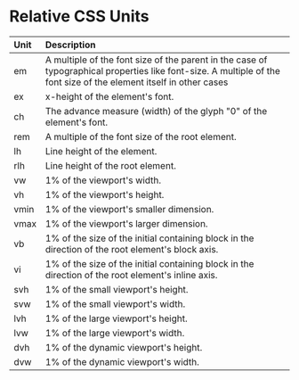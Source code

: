 # Relative CSS Units

| Unit | Description                                                                                                                                                        |
| :--- | :----------------------------------------------------------------------------------------------------------------------------------------------------------------- |
| em   | A multiple of the font size of the parent in the case of typographical properties like font-size. A multiple of the font size of the element itself in other cases |
| ex   | x-height of the element's font.                                                                                                                                    |
| ch   | The advance measure (width) of the glyph "0" of the element's font.                                                                                                |
| rem  | A multiple of the font size of the root element.                                                                                                                   |
| lh   | Line height of the element.                                                                                                                                        |
| rlh  | Line height of the root element.                                                                                                                                   |
| vw   | 1% of the viewport's width.                                                                                                                                        |
| vh   | 1% of the viewport's height.                                                                                                                                       |
| vmin | 1% of the viewport's smaller dimension.                                                                                                                            |
| vmax | 1% of the viewport's larger dimension.                                                                                                                             |
| vb   | 1% of the size of the initial containing block in the direction of the root element's block axis.                                                                  |
| vi   | 1% of the size of the initial containing block in the direction of the root element's inline axis.                                                                 |
| svh  | 1% of the small viewport's height.                                                                                                                                 |
| svw  | 1% of the small viewport's width.                                                                                                                                  |
| lvh  | 1% of the large viewport's height.                                                                                                                                 |
| lvw  | 1% of the large viewport's width.                                                                                                                                  |
| dvh  | 1% of the dynamic viewport's height.                                                                                                                               |
| dvw  | 1% of the dynamic viewport's width.                                                                                                                                |